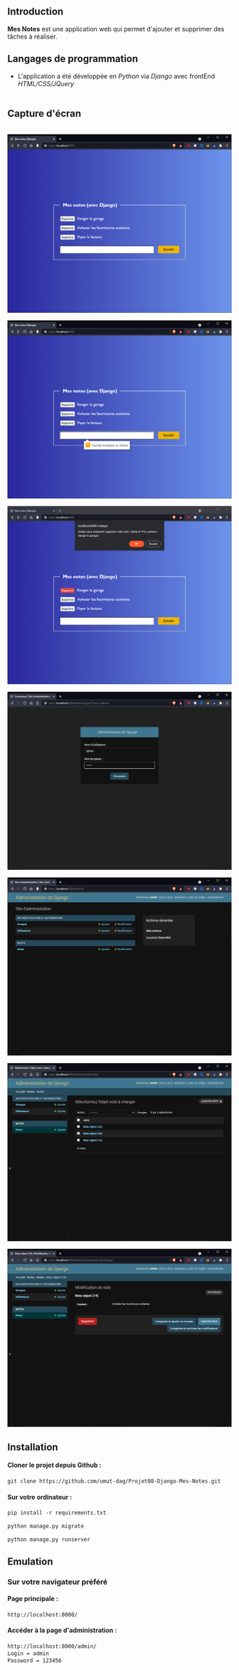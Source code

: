 
## Introduction
**Mes Notes** est une application web qui permet d'ajouter et supprimer des tâches à réaliser. 

##  Langages de programmation
- L'application a été développée en *Python* via *Django* avec frontEnd *HTML/CSS/JQuery*</br></br>


## Capture d'écran
</br><img src="https://raw.githubusercontent.com/umut-dag/Projet08-Django-Mes-Notes/main/screenshots/2021-09-05_015735.jpg" alt="Capture d'écran"/></br>

<img src="https://raw.githubusercontent.com/umut-dag/Projet08-Django-Mes-Notes/main/screenshots/2021-09-05_015805.jpg" alt="Capture d'écran"/></br>

<img src="https://raw.githubusercontent.com/umut-dag/Projet08-Django-Mes-Notes/main/screenshots/2021-09-05_015944.jpg" alt="Capture d'écran"/></br>

<img src="https://raw.githubusercontent.com/umut-dag/Projet08-Django-Mes-Notes/main/screenshots/2021-09-05_020342.jpg" alt="Capture d'écran"/></br>

<img src="https://raw.githubusercontent.com/umut-dag/Projet08-Django-Mes-Notes/main/screenshots/2021-09-05_022050.jpg" alt="Capture d'écran"/></br>

<img src="https://raw.githubusercontent.com/umut-dag/Projet08-Django-Mes-Notes/main/screenshots/2021-09-05_022110.jpg" alt="Capture d'écran"/></br>

<img src="https://raw.githubusercontent.com/umut-dag/Projet08-Django-Mes-Notes/main/screenshots/2021-09-05_022128.jpg" alt="Capture d'écran"/></br>


## Installation

#### Cloner le projet depuis Github :
```
git clone https://github.com/umut-dag/Projet08-Django-Mes-Notes.git
```
#### Sur votre ordinateur :
```
pip install -r requirements.txt
```
```
python manage.py migrate
```
```
python manage.py runserver
```


## Emulation

### Sur votre navigateur préféré

#### Page principale :
```
http://localhost:8000/
```

####  Accéder à la page d'administration :
```
http://localhost:8000/admin/
Login = admin
Password = 123456
```